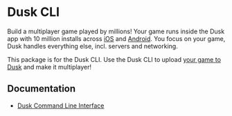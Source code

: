 # Dusk CLI

Build a multiplayer game played by millions! Your game runs inside the Dusk app with 10 million installs across [iOS](https://apps.apple.com/app/rune-games-and-voice-chat/id1450358364) and [Android](https://play.google.com/store/apps/details?id=ai.rune.tincan). You focus on your game, Dusk handles everything else, incl. servers and networking.

This package is for the Dusk CLI. Use the Dusk CLI to upload [your game to Dusk](https://developers.dusk.gg/docs/publishing/publishing-your-game/) and make it multiplayer!

## Documentation

- [Dusk Command Line Interface](https://developers.dusk.gg/docs/publishing/cli)
